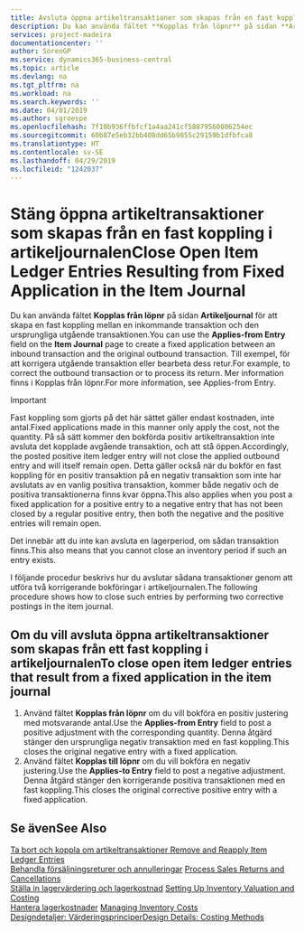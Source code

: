 ```yaml
---
title: Avsluta öppna artikeltransaktioner som skapas från en fast koppling i artikeljournalen | Microsoft Docs
description: Du kan använda fältet **Kopplas från löpnr** på sidan **Artikeljournal** för att skapa en fast koppling mellan en inkommande transaktion och den ursprungliga utgående transaktionen. Till exempel, för att korrigera utgående transaktion eller bearbeta dess retur.
services: project-madeira
documentationcenter: ''
author: SorenGP
ms.service: dynamics365-business-central
ms.topic: article
ms.devlang: na
ms.tgt_pltfrm: na
ms.workload: na
ms.search.keywords: ''
ms.date: 04/01/2019
ms.author: sgroespe
ms.openlocfilehash: 7f10b936ffbfcf1a4aa241cf58879560806254ec
ms.sourcegitcommit: 60b87e5eb32bb408dd65b9855c29159b1dfbfca8
ms.translationtype: HT
ms.contentlocale: sv-SE
ms.lasthandoff: 04/29/2019
ms.locfileid: "1242037"
---
```

# <a name="close-open-item-ledger-entries-resulting-from-fixed-application-in-the-item-journal"></a><span data-ttu-id="aedfc-104">Stäng öppna artikeltransaktioner som skapas från en fast koppling i artikeljournalen</span><span class="sxs-lookup"><span data-stu-id="aedfc-104">Close Open Item Ledger Entries Resulting from Fixed Application in the Item Journal</span></span>
<span data-ttu-id="aedfc-105">Du kan använda fältet **Kopplas från löpnr** på sidan **Artikeljournal** för att skapa en fast koppling mellan en inkommande transaktion och den ursprungliga utgående transaktionen.</span><span class="sxs-lookup"><span data-stu-id="aedfc-105">You can use the **Applies-from Entry** field on the **Item Journal** page to create a fixed application between an inbound transaction and the original outbound transaction.</span></span> <span data-ttu-id="aedfc-106">Till exempel, för att korrigera utgående transaktion eller bearbeta dess retur.</span><span class="sxs-lookup"><span data-stu-id="aedfc-106">For example, to correct the outbound transaction or to process its return.</span></span> <span data-ttu-id="aedfc-107">Mer information finns i Kopplas från löpnr.</span><span class="sxs-lookup"><span data-stu-id="aedfc-107">For more information, see Applies-from Entry.</span></span>  

> [!IMPORTANT]  
>  <span data-ttu-id="aedfc-108">Fast koppling som gjorts på det här sättet gäller endast kostnaden, inte antal.</span><span class="sxs-lookup"><span data-stu-id="aedfc-108">Fixed applications made in this manner only apply the cost, not the quantity.</span></span> <span data-ttu-id="aedfc-109">På så sätt kommer den bokförda positiv artikeltransaktion inte avsluta det kopplade avgående transaktion, och att stå öppen.</span><span class="sxs-lookup"><span data-stu-id="aedfc-109">Accordingly, the posted positive item ledger entry will not close the applied outbound entry and will itself remain open.</span></span> <span data-ttu-id="aedfc-110">Detta gäller också när du bokför en fast koppling för en positiv transaktion på en negativ transaktion som inte har avslutats av en vanlig positiva transaktion, kommer både negativ och de positiva transaktionerna finns kvar öppna.</span><span class="sxs-lookup"><span data-stu-id="aedfc-110">This also applies when you post a fixed application for a positive entry to a negative entry that has not been closed by a regular positive entry, then both the negative and the positive entries will remain open.</span></span>  
>   
>  <span data-ttu-id="aedfc-111">Det innebär att du inte kan avsluta en lagerperiod, om sådan transaktion finns.</span><span class="sxs-lookup"><span data-stu-id="aedfc-111">This also means that you cannot close an inventory period if such an entry exists.</span></span>  

<span data-ttu-id="aedfc-112">I följande procedur beskrivs hur du avslutar sådana transaktioner genom att utföra två korrigerande bokföringar i artikeljournalen.</span><span class="sxs-lookup"><span data-stu-id="aedfc-112">The following procedure shows how to close such entries by performing two corrective postings in the item journal.</span></span>  

## <a name="to-close-open-item-ledger-entries-that-result-from-a-fixed-application-in-the-item-journal"></a><span data-ttu-id="aedfc-113">Om du vill avsluta öppna artikeltransaktioner som skapas från ett fast koppling i artikeljournalen</span><span class="sxs-lookup"><span data-stu-id="aedfc-113">To close open item ledger entries that result from a fixed application in the item journal</span></span>  

1.  <span data-ttu-id="aedfc-114">Använd fältet **Kopplas från löpnr** om du vill bokföra en positiv justering med motsvarande antal.</span><span class="sxs-lookup"><span data-stu-id="aedfc-114">Use the **Applies-from Entry** field to post a positive adjustment with the corresponding quantity.</span></span> <span data-ttu-id="aedfc-115">Denna åtgärd stänger den ursprungliga negativ transaktion med en fast koppling.</span><span class="sxs-lookup"><span data-stu-id="aedfc-115">This closes the original negative entry with a fixed application.</span></span>  
2.  <span data-ttu-id="aedfc-116">Använd fältet **Kopplas till löpnr** om du vill bokföra en negativ justering.</span><span class="sxs-lookup"><span data-stu-id="aedfc-116">Use the **Applies-to Entry** field to post a negative adjustment.</span></span> <span data-ttu-id="aedfc-117">Denna åtgärd stänger den korrigerande positiva transaktionen med en fast koppling.</span><span class="sxs-lookup"><span data-stu-id="aedfc-117">This closes the original corrective positive entry with a fixed application.</span></span>  

## <a name="see-also"></a><span data-ttu-id="aedfc-118">Se även</span><span class="sxs-lookup"><span data-stu-id="aedfc-118">See Also</span></span>  
[<span data-ttu-id="aedfc-119"> Ta bort och koppla om artikeltransaktioner</span><span class="sxs-lookup"><span data-stu-id="aedfc-119"> Remove and Reapply Item Ledger Entries</span></span>](finance-how-to-remove-and-reapply-item-entries.md)  
 <span data-ttu-id="aedfc-120">[Behandla försäljningsreturer och annulleringar](sales-how-process-sales-returns-cancellations.md) </span><span class="sxs-lookup"><span data-stu-id="aedfc-120">[Process Sales Returns and Cancellations](sales-how-process-sales-returns-cancellations.md) </span></span>  
 <span data-ttu-id="aedfc-121">[Ställa in lagervärdering och lagerkostnad](finance-set-up-inventory-valuation-and-costing.md) </span><span class="sxs-lookup"><span data-stu-id="aedfc-121">[Setting Up Inventory Valuation and Costing](finance-set-up-inventory-valuation-and-costing.md) </span></span>  
 <span data-ttu-id="aedfc-122">[Hantera lagerkostnader](finance-manage-inventory-costs.md) </span><span class="sxs-lookup"><span data-stu-id="aedfc-122">[Managing Inventory Costs](finance-manage-inventory-costs.md) </span></span>  
 [<span data-ttu-id="aedfc-123">Designdetaljer: Värderingsprinciper</span><span class="sxs-lookup"><span data-stu-id="aedfc-123">Design Details: Costing Methods</span></span>](design-details-costing-methods.md)
